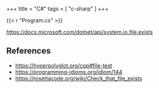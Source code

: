 +++
title = "C#"
tags = [ "c-sharp" ]
+++

{{< r "Program.cs" >}}

<https://docs.microsoft.com/dotnet/api/system.io.file.exists>

## References

- <https://hyperpolyglot.org/cpp#file-test>
- <https://programming-idioms.org/idiom/144>
- <https://rosettacode.org/wiki/Check_that_file_exists>
